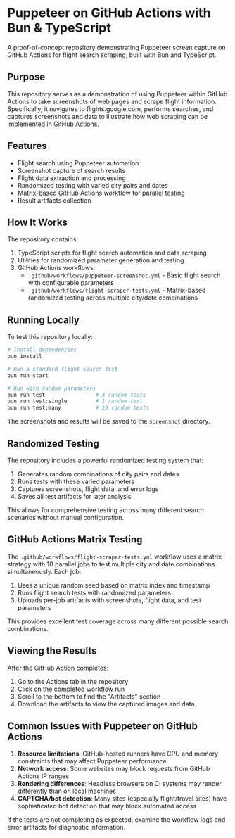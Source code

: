 # Puppeteer on GitHub Actions with Bun & TypeScript

A proof-of-concept repository demonstrating Puppeteer screen capture on GitHub Actions for flight search scraping, built with Bun and TypeScript.

## Purpose

This repository serves as a demonstration of using Puppeteer within GitHub Actions to take screenshots of web pages and scrape flight information. Specifically, it navigates to flights.google.com, performs searches, and captures screenshots and data to illustrate how web scraping can be implemented in GitHub Actions.

## Features

- Flight search using Puppeteer automation
- Screenshot capture of search results
- Flight data extraction and processing
- Randomized testing with varied city pairs and dates
- Matrix-based GitHub Actions workflow for parallel testing
- Result artifacts collection

## How It Works

The repository contains:

1. TypeScript scripts for flight search automation and data scraping
2. Utilities for randomized parameter generation and testing
3. GitHub Actions workflows:
   - `.github/workflows/puppeteer-screenshot.yml` - Basic flight search with configurable parameters
   - `.github/workflows/flight-scraper-tests.yml` - Matrix-based randomized testing across multiple city/date combinations

## Running Locally

To test this repository locally:

```bash
# Install dependencies
bun install

# Run a standard flight search test
bun run start

# Run with random parameters
bun run test                # 3 random tests
bun run test:single         # 1 random test
bun run test:many           # 10 random tests
```

The screenshots and results will be saved to the `screenshot` directory.

## Randomized Testing

The repository includes a powerful randomized testing system that:

1. Generates random combinations of city pairs and dates
2. Runs tests with these varied parameters
3. Captures screenshots, flight data, and error logs
4. Saves all test artifacts for later analysis

This allows for comprehensive testing across many different search scenarios without manual configuration.

## GitHub Actions Matrix Testing

The `.github/workflows/flight-scraper-tests.yml` workflow uses a matrix strategy with 10 parallel jobs to test multiple city and date combinations simultaneously. Each job:

1. Uses a unique random seed based on matrix index and timestamp
2. Runs flight search tests with randomized parameters
3. Uploads per-job artifacts with screenshots, flight data, and test parameters

This provides excellent test coverage across many different possible search combinations.

## Viewing the Results

After the GitHub Action completes:

1. Go to the Actions tab in the repository
2. Click on the completed workflow run
3. Scroll to the bottom to find the "Artifacts" section
4. Download the artifacts to view the captured images and data

## Common Issues with Puppeteer on GitHub Actions

1. **Resource limitations**: GitHub-hosted runners have CPU and memory constraints that may affect Puppeteer performance
2. **Network access**: Some websites may block requests from GitHub Actions IP ranges
3. **Rendering differences**: Headless browsers on CI systems may render differently than on local machines
4. **CAPTCHA/bot detection**: Many sites (especially flight/travel sites) have sophisticated bot detection that may block automated access

If the tests are not completing as expected, examine the workflow logs and error artifacts for diagnostic information.
